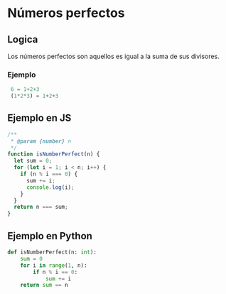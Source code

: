 # Números perfectos
## Logica
Los números perfectos son aquellos es igual a la suma de sus divisores.

### Ejemplo
```python
 6 = 1+2+3
 (1*2*3) = 1+2+3
```

## Ejemplo en JS
```js
/**
 * @param {number} n
 */
function isNumberPerfect(n) {
  let sum = 0;
  for (let i = 1; i < n; i++) {
    if (n % i === 0) {
      sum += i;
      console.log(i);
    }
  }
  return n === sum;
}
```

## Ejemplo en Python
```python
def isNumberPerfect(n: int):
    sum = 0
    for i in range(1, n):
        if n % i == 0:
            sum += i
    return sum == n
```

